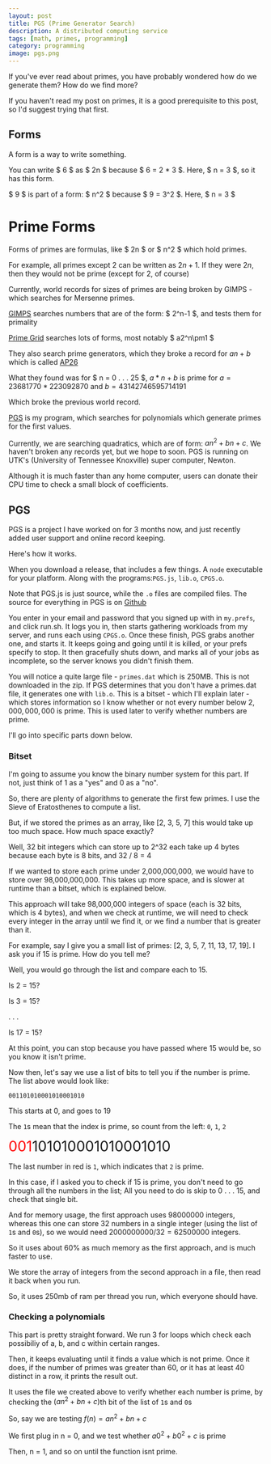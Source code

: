 ```yaml
---
layout: post
title: PGS (Prime Generator Search)
description: A distributed computing service
tags: [math, primes, programming]
category: programming
image: pgs.png
---
```

If you've ever read about primes, you have probably wondered how do we generate them? How do we find more?

If you haven't read my post on primes, it is a good prerequisite to this post, so I'd suggest trying that first.

## Forms

A form is a way to write something.

You can write $ 6 $ as $ 2n $ because $ 6 = 2 * 3 $.
Here, $ n = 3 $, so it has this form.

$ 9 $ is part of a form: $ n^2 $ because $ 9 = 3^2 $.
Here, $ n = 3 $

# Prime Forms

Forms of primes are formulas, like $ 2n $ or $ n^2 $ which hold primes.

For example, all primes except $2$ can be written as $2n+1$. If they were $2n$, then they would not be prime (except for $2$, of course)

Currently, world records for sizes of primes are being broken by GIMPS - which searches for Mersenne primes.

[GIMPS](http://www.mersenne.org/) searches numbers that are of the form: $ 2^n-1 $, and tests them for primality

[Prime Grid](http://www.primegrid.com/) searches lots of forms, most notably $ a2^n\pm1 $

They also search prime generators, which they broke a record for $an+b$ which is called [AP26](https://www.primegrid.com/download/AP26.pdf)

What they found was for $ n = 0 . . . 25 $, $a * n + b$ is prime for $a = 23681770*223092870$ and $b = 43142746595714191$

Which broke the previous world record.

[PGS](http://chemicaldevelopment.us/pgs/) is my program, which searches for polynomials which generate primes for the first values.

Currently, we are searching quadratics, which are of form: $an^2 + bn + c$. We haven't broken any records yet, but we hope to soon.
PGS is running on UTK's (University of Tennessee Knoxville) super computer, Newton. 

Although it is much faster than any home computer, users can donate their CPU time to check a small block of coefficients.

## PGS

PGS is a project I have worked on for 3 months now, and just recently added user support and online record keeping.

Here's how it works.

When you download a release, that includes a few things. A `node` executable for your platform. Along with the programs:`PGS.js`, `lib.o`, `CPGS.o`.

Note that PGS.js is just source, while the `.o` files are compiled files. The source for everything in PGS is on [Github](https://github.com/ChemicalDevelopment/pgs)

You enter in your email and password that you signed up with in `my.prefs`, and click run.sh. It logs you in, then starts gathering workloads from my server, and runs each using `CPGS.o`.
Once these finish, PGS grabs another one, and starts it. It keeps going and going until it is killed, or your prefs specify to stop. It then gracefully shuts down, and marks all of your jobs as incomplete, so the server knows you didn't finish them.

You will notice a quite large file - `primes.dat` which is 250MB. This is not downloaded in the zip. If PGS determines that you don't have a primes.dat file, it generates one with `lib.o`.
This is a bitset - which I'll explain later - which stores information so I know whether or not every number below $2,000,000,000$ is prime. This is used later to verify whether numbers are prime.

I'll go into specific parts down below.

### Bitset

I'm going to assume you know the binary number system for this part. If not, just think of 1 as a "yes" and 0 as a "no".

So, there are plenty of algorithms to generate the first few primes. I use the Sieve of Eratosthenes to compute a list.

But, if we stored the primes as an array, like [2, 3, 5, 7] this would take up too much space. How much space exactly?

Well, 32 bit integers which can store up to 2^32 each take up 4 bytes because each byte is 8 bits, and 32 / 8 = 4

If we wanted to store each prime under 2,000,000,000, we would have to store over 98,000,000,000. This takes up more space, and is slower at runtime than a bitset, which is explained below.

This approach will take 98,000,000 integers of space (each is 32 bits, which is 4 bytes), and when we check at runtime, we will need to check every integer in the array until we find it, or we find a number that is greater than it.

For example, say I give you a small list of primes: [2, 3, 5, 7, 11, 13, 17, 19]. I ask you if 15 is prime. How do you tell me?

Well, you would go through the list and compare each to 15.

Is 2 = 15?

Is 3 = 15?

. . . 

Is 17 = 15?

At this point, you can stop because you have passed where 15 would be, so you know it isn't prime.


Now then, let's say we use a list of bits to tell you if the number is prime. The list above would look like:

`001101010001010001010`

This starts at 0, and goes to 19

The `1`s mean that the index is prime, so count from the left: `0`, `1`, `2`

<span style="color: red; font-size: 2em;">001</span><span style="font-size: 2em;">101010001010001010</span>

The last number in red is `1`, which indicates that `2` is prime.

In this case, if I asked you to check if 15 is prime, you don't need to go through all the numbers in the list; All you need to do is skip to 0 . . . 15, and check that single bit.

And for memory usage, the first approach uses 98000000 integers, whereas this one can store 32 numbers in a single integer (using the list of `1`s and `0`s), so we would need $2000000000/32 = 62500000$ integers.

So it uses about 60% as much memory as the first approach, and is much faster to use.

We store the array of integers from the second approach in a file, then read it back when you run.

So, it uses 250mb of ram per thread you run, which everyone should have.

### Checking a polynomials

This part is pretty straight forward. We run 3 for loops which check each possibiliy of a, b, and c within certain ranges.

Then, it keeps evaluating until it finds a value which is not prime. Once it does, if the number of primes was greater than 60, or it has at least 40 distinct in a row, it prints the result out.

It uses the file we created above to verify whether each number is prime, by checking the $(an^2+bn+c)$th bit of the list of `1`s and `0`s

So, say we are testing $f(n) = an^2+bn+c$

We first plug in n = 0, and we test whether $a0^2+b0^2+c$ is prime

Then, n = 1, and so on until the function isnt prime.

